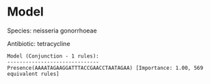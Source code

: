 
# Model

Species: neisseria gonorrhoeae

Antibiotic: tetracycline

```
Model (Conjunction - 1 rules):
------------------------------
Presence(AAAATAGAAGGATTTACCGAACCTAATAGAA) [Importance: 1.00, 569 equivalent rules]

```

